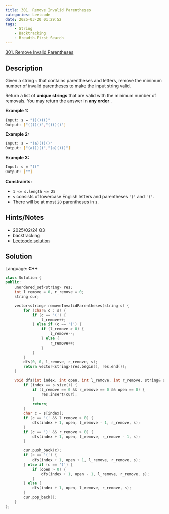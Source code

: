 ```yaml
---
title: 301. Remove Invalid Parentheses
categories: Leetcode
date: 2025-03-20 01:29:52
tags:
    - String
    - Backtracking
    - Breadth-First Search
---
```


[301. Remove Invalid Parentheses](https://leetcode.com/problems/remove-invalid-parentheses/description/)

## Description

Given a string `s` that contains parentheses and letters, remove the minimum number of invalid parentheses to make the input string valid.

Return a list of **unique strings**  that are valid with the minimum number of removals. You may return the answer in **any order** .

**Example 1:**

```bash
Input: s = "()())()"
Output: ["(())()","()()()"]
```

**Example 2:**

```bash
Input: s = "(a)())()"
Output: ["(a())()","(a)()()"]
```

**Example 3:**

```bash
Input: s = ")("
Output: [""]
```

**Constraints:**

- `1 <= s.length <= 25`
- `s` consists of lowercase English letters and parentheses `'('` and `')'`.
- There will be at most `20` parentheses in `s`.

## Hints/Notes

- 2025/02/24 Q3
- backtracking
- [Leetcode solution](https://leetcode.com/problems/remove-invalid-parentheses/editorial/)

## Solution

Language: **C++**

```C++
class Solution {
public:
    unordered_set<string> res;
    int l_remove = 0, r_remove = 0;
    string cur;

    vector<string> removeInvalidParentheses(string s) {
        for (char& c : s) {
            if (c == '(') {
                l_remove++;
            } else if (c == ')') {
                if (l_remove > 0) {
                    l_remove--;
                } else {
                    r_remove++;
                }
            }
        }
        dfs(0, 0, l_remove, r_remove, s);
        return vector<string>(res.begin(), res.end());
    }

    void dfs(int index, int open, int l_remove, int r_remove, string& s) {
        if (index == s.size()) {
            if (l_remove == 0 && r_remove == 0 && open == 0) {
                res.insert(cur);
            }
            return;
        }
        char c = s[index];
        if (c == '(' && l_remove > 0) {
            dfs(index + 1, open, l_remove - 1, r_remove, s);
        }
        if (c == ')' && r_remove > 0) {
            dfs(index + 1, open, l_remove, r_remove - 1, s);
        }

        cur.push_back(c);
        if (c == '(') {
            dfs(index + 1, open + 1, l_remove, r_remove, s);
        } else if (c == ')') {
            if (open > 0) {
                dfs(index + 1, open - 1, l_remove, r_remove, s);
            }
        } else {
            dfs(index + 1, open, l_remove, r_remove, s);
        }
        cur.pop_back();
    }
};
```
